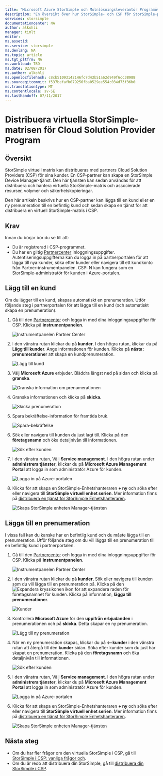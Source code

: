 ```yaml
---
title: "Microsoft Azure StorSimple och Molnlösningsleverantör Programöversikt | Microsoft Docs"
description: "En översikt över hur StorSimple- och CSP för StorSimple-partner."
services: storsimple
documentationcenter: NA
author: alkohli
manager: timlt
editor: 
ms.assetid: 
ms.service: storsimple
ms.devlang: NA
ms.topic: article
ms.tgt_pltfrm: NA
ms.workload: TBD
ms.date: 02/08/2017
ms.author: alkohli
ms.openlocfilehash: c8cb51093142146fc7d43b51a62d949f6cc38988
ms.sourcegitcommit: f537befafb079256fba0529ee554c034d73f36b0
ms.translationtype: MT
ms.contentlocale: sv-SE
ms.lasthandoff: 07/11/2017
---
```

# <a name="deploy-storsimple-virtual-array-for-cloud-solution-provider-program"></a>Distribuera virtuella StorSimple-matrisen för Cloud Solution Provider Program

## <a name="overview"></a>Översikt

StorSimple virtuell matris kan distribueras med partners Cloud Solution Providers (CSP) för sina kunder. En CSP-partner kan skapa en StorSimple Device Manager-tjänst. Den här tjänsten kan sedan användas för att distribuera och hantera virtuella StorSimple-matris och associerade resurser, volymer och säkerhetskopieringar.

Den här artikeln beskrivs hur en CSP-partner kan lägga till en kund eller en ny prenumeration till en befintlig kund och sedan skapa en tjänst för att distribuera en virtuell StorSimple-matris i CSP.

## <a name="prerequisites"></a>Krav

Innan du börjar bör du se till att:

- Du är registrerad i CSP-programmet.
- Du har en giltig [Partnercenter](http://partnercenter.microsoft.com/) inloggningsuppgifter. Autentiseringsuppgifterna kan du logga in på partnerportalen för att lägga till nya kunder, söka efter kunder eller navigera till ett kundkonto från Partner-instrumentpanelen. CSP: N kan fungera som en StorSimple-administratör för kunden i Azure-portalen.
                             
## <a name="add-a-customer"></a>Lägg till en kund

Om du lägger till en kund, skapas automatiskt en prenumeration. Utför följande steg i partnerportalen för att lägga till en kund (och automatiskt skapa en prenumeration).

1. Gå till den [Partnercenter](http://partnercenter.microsoft.com/) och logga in med dina inloggningsuppgifter för CSP. Klicka på **instrumentpanelen**.

     ![Instrumentpanelen Partner Center](./media/storsimple-partner-csp-deploy/image1.png)
                              
2. I den vänstra rutan klickar du på **kunder**. I den högra rutan, klickar du på **Lägg till kunder**. Ange informationen för kunden. Klicka på **nästa: prenumerationer** att skapa en kundprenumeration.

    ![Lägg till kund](./media/storsimple-partner-csp-deploy/image2.png)

3.  Välj **Microsoft Azure** erbjuder. Bläddra längst ned på sidan och klicka på **granska**.

    ![Granska information om prenumerationen](./media/storsimple-partner-csp-deploy/image3.png)
                              
4. Granska informationen och klicka på **skicka**.

    ![Skicka prenumeration](./media/storsimple-partner-csp-deploy/image4.png)

5. Spara bekräftelse-information för framtida bruk.

    ![Spara-bekräftelse](./media/storsimple-partner-csp-deploy/image5.png)

6. Sök eller navigera till kunden du just lagt till. Klicka på den **företagsnamn** och öka detaljnivån till informationen.

    ![Sök efter kunden](./media/storsimple-partner-csp-deploy/image6.png)  

7. I den vänstra rutan, Välj **Service management**. I den högra rutan under **administrera tjänster**, klickar du på **Microsoft Azure Management Portal** att logga in som administratör Azure för kunden.

    ![Logga in på Azure-portalen](./media/storsimple-partner-csp-deploy/image9.png)

8. Klicka för att skapa en StorSimple-Enhetshanteraren **+ ny** och söka efter eller navigera till **StorSimple virtuell enhet serien**. Mer information finns på [distribuera en tjänst för StorSimple Enhetshanteraren](storsimple-virtual-array-manage-service.md).

    ![Skapa StorSimple enheten Manager-tjänsten](./media/storsimple-partner-csp-deploy/image8.png)


## <a name="add-a-subscription"></a>Lägga till en prenumeration

I vissa fall kan du kanske har en befintlig kund och du måste lägga till en prenumeration. Utför följande steg om du vill lägga till en prenumeration till en befintlig kund i partnerportalen.

1. Gå till den [Partnercenter](http://partnercenter.microsoft.com/) och logga in med dina inloggningsuppgifter för CSP. Klicka på **instrumentpanelen**.

     ![Instrumentpanelen Partner Center](./media/storsimple-partner-csp-deploy/image1.png)
                              
2. I den vänstra rutan klickar du på **kunder**. Sök eller navigera till kunden som du vill lägga till en prenumeration på. Klicka på den ![Expandera kryssikonen](./media/storsimple-partner-csp-deploy/expand_pane_icon.png) ikon för att expandera raden för företagsnamnet för kunden. Klicka på information, **lägga till prenumerationer**.

    ![Kunder](./media/storsimple-partner-csp-deploy/image10.png)

3. Kontrollera **Microsoft Azure** för den **uppifrån erbjudanden** i prenumerationen och på **skicka**. Detta skapar en ny prenumeration.

    ![Lägg till ny prenumeration](./media/storsimple-partner-csp-deploy/image11.png)

6. När en ny prenumeration skapas, klickar du på **<--kunder** i den vänstra rutan att återgå till den **kunder** sidan. Söka efter kunder som du just har skapat en prenumeration. Klicka på den **företagsnamn** och öka detaljnivån till informationen.

    ![Sök efter kunden](./media/storsimple-partner-csp-deploy/image6.png)  

7. I den vänstra rutan, Välj **Service management**. I den högra rutan under **administrera tjänster**, klickar du på **Microsoft Azure Management Portal** att logga in som administratör Azure för kunden.

    ![Logga in på Azure-portalen](./media/storsimple-partner-csp-deploy/image9.png)

8. Klicka för att skapa en StorSimple-Enhetshanteraren **+ ny** och söka efter eller navigera till **StorSimple virtuell enhet serien**. Mer information finns på [distribuera en tjänst för StorSimple Enhetshanteraren](storsimple-virtual-array-manage-service.md).

    ![Skapa StorSimple enheten Manager-tjänsten](./media/storsimple-partner-csp-deploy/image8.png)

## <a name="next-steps"></a>Nästa steg

- Om du har fler frågor om den virtuella StorSimple i CSP, gå till [StorSimple i CSP: vanliga frågor och](storsimple-partner-csp-faq.md).
- Om du är redo att distribuera din StorSimple, gå till [distribuera din StorSimple i CSP](storsimple-partner-csp-deploy.md).
